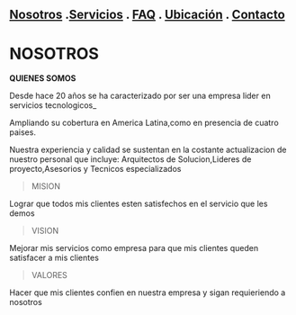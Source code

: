 ## [Nosotros](./nosotros.md) .[Servicios](./servicios.md) . [FAQ](FAQ.md) . [Ubicación](ubicacion.md) . [Contacto](./contacto.md)

# NOSOTROS

**QUIENES SOMOS**

Desde hace 20 años se ha caracterizado por ser una empresa lider en servicios tecnologicos_

Ampliando su cobertura en America Latina,como en presencia de cuatro paises.

Nuestra experiencia y calidad se sustentan en la costante actualizacion de nuestro personal que incluye: 
Arquitectos de Solucion,Lideres de proyecto,Asesorios y Tecnicos especializados

>MISION

Lograr que todos mis clientes esten satisfechos en el servicio que les demos

>VISION

Mejorar mis servicios como empresa para que mis clientes queden satisfacer a mis clientes

>VALORES

Hacer que mis clientes confien en nuestra empresa y sigan requieriendo a nosotros

